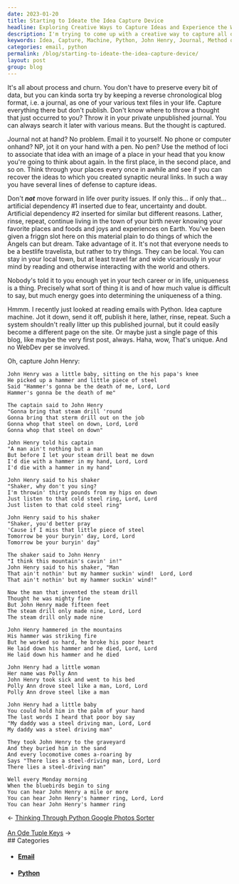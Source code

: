 ```yaml
---
date: 2023-01-20
title: Starting to Ideate the Idea Capture Device
headline: Exploring Creative Ways to Capture Ideas and Experience the World
description: I'm trying to come up with a creative way to capture all of my ideas, so I recently looked into using Python to read emails and create an idea capture machine. This got me thinking of the song John Henry, and how he worked so hard that he broke his poor heart. I'm now on a mission to find a way to capture my ideas and explore the world.
keywords: Idea, Capture, Machine, Python, John Henry, Journal, Method of Loci, Creative, Experience, World, Email, Hammer, Steel, Drive, Graveyard, Bluebirds, Sing, Mile
categories: email, python
permalink: /blog/starting-to-ideate-the-idea-capture-device/
layout: post
group: blog
---
```



It's all about process and churn. You don't have to preserve every bit of data,
but you can kinda sorta try by keeping a reverse chronological blog format,
i.e. a journal, as one of your various text files in your life. Capture
everything there but don't publish. Don't know where to throw a thought that
just occurred to you? Throw it in your private unpublished journal. You can
always search it later with various means. But the thought is captured.

Journal not at hand? No problem. Email it to yourself. No phone or computer
onhand? NP, jot it on your hand with a pen. No pen? Use the method of loci to
associate that idea with an image of a place in your head that you know you're
going to think about again. In the first place, in the second place, and so on.
Think through your places every once in awhile and see if you can recover the
ideas to which you created synaptic neural links. In such a way you have
several lines of defense to capture ideas.

Don't ***not*** move forward in life over purity issues. If only this... if
only that... artificial dependency #1 inserted due to fear, uncertainty and
doubt. Artificial dependency #2 inserted for similar but different reasons.
Lather, rinse, repeat, continue living in the town of your birth never knowing
your favorite places and foods and joys and experiences on Earth. You've been
given a friggn slot here on this material plain to do things of which the
Angels can but dream. Take advantage of it. It's not that everyone needs to be
a bestlife travelista, but rather to try things. They can be local. You can
stay in your local town, but at least travel far and wide vicariously in your
mind by reading and otherwise interacting with the world and others.

Nobody's told it to you enough yet in your tech career or in life, uniqueness
is a thing. Precisely what sort of thing it is and of how much value is
difficult to say, but much energy goes into determining the uniqueness of a
thing.

Hmmm. I recently just looked at reading emails with Python. Idea capture
machine. Jot it down, send it off, publish it here, lather, rinse, repeat. Such
a system shouldn't really litter up this published journal, but it could easily
become a different page on the site. Or maybe just a single page of this blog,
like maybe the very first post, always. Haha, wow, That's unique. And no WebDev
per se involved.

Oh, capture John Henry:

    John Henry was a little baby, sitting on the his papa's knee
    He picked up a hammer and little piece of steel
    Said "Hammer's gonna be the death of me, Lord, Lord
    Hammer's gonna be the death of me"

    The captain said to John Henry
    "Gonna bring that steam drill 'round
    Gonna bring that sterm drill out on the job
    Gonna whop that steel on down, Lord, Lord
    Gonna whop that steel on down"

    John Henry told his captain
    "A man ain't nothing but a man
    But before I let your steam drill beat me down
    I'd die with a hammer in my hand, Lord, Lord
    I'd die with a hammer in my hand"

    John Henry said to his shaker
    "Shaker, why don't you sing?
    I'm throwin' thirty pounds from my hips on down
    Just listen to that cold steel ring, Lord, Lord
    Just listen to that cold steel ring"

    John Henry said to his shaker
    "Shaker, you'd better pray
    'Cause if I miss that little piece of steel
    Tomorrow be your buryin' day, Lord, Lord
    Tomorrow be your buryin' day"

    The shaker said to John Henry
    "I think this mountain's cavin' in!"
    John Henry said to his shaker, "Man
    That ain't nothin' but my hammer suckin' wind!  Lord, Lord
    That ain't nothin' but my hammer suckin' wind!"

    Now the man that invented the steam drill
    Thought he was mighty fine
    But John Henry made fifteen feet
    The steam drill only made nine, Lord, Lord
    The steam drill only made nine

    John Henry hammered in the mountains
    His hammer was striking fire
    But he worked so hard, he broke his poor heart
    He laid down his hammer and he died, Lord, Lord
    He laid down his hammer and he died

    John Henry had a little woman
    Her name was Polly Ann
    John Henry took sick and went to his bed
    Polly Ann drove steel like a man, Lord, Lord
    Polly Ann drove steel like a man

    John Henry had a little baby
    You could hold him in the palm of your hand
    The last words I heard that poor boy say
    "My daddy was a steel driving man, Lord, Lord
    My daddy was a steel driving man"

    They took John Henry to the graveyard
    And they buried him in the sand
    And every locomotive comes a-roaring by
    Says "There lies a steel-driving man, Lord, Lord
    There lies a steel-driving man"

    Well every Monday morning
    When the bluebirds begin to sing
    You can hear John Henry a mile or more
    You can hear John Henry's hammer ring, Lord, Lord
    You can hear John Henry's hammer ring


<div class="arrow-links"><div class="post-nav-prev"><span class="arrow">&larr;&nbsp;</span><a href="/blog/thinking-through-python-google-photos-sorter/">Thinking Through Python Google Photos Sorter</a></div> &nbsp; <div class="post-nav-next"><a href="/blog/an-ode-tuple-keys/">An Ode Tuple Keys</a><span class="arrow">&nbsp;&rarr;</span></div></div>
## Categories

<ul>
<li><h4><a href='/email/'>Email</a></h4></li>
<li><h4><a href='/python/'>Python</a></h4></li></ul>